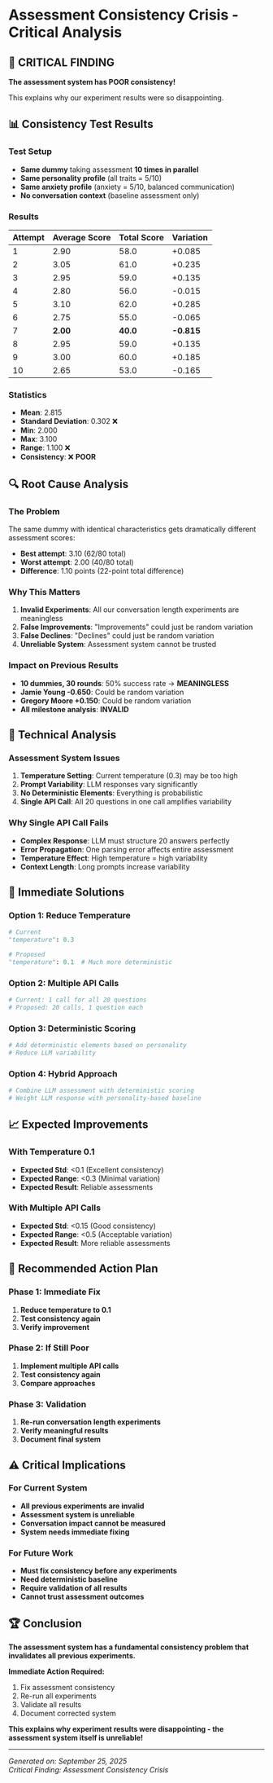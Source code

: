 # Assessment Consistency Crisis - Critical Analysis

## 🚨 **CRITICAL FINDING**

**The assessment system has POOR consistency!**

This explains why our experiment results were so disappointing.

## 📊 **Consistency Test Results**

### **Test Setup**
- **Same dummy** taking assessment **10 times in parallel**
- **Same personality profile** (all traits = 5/10)
- **Same anxiety profile** (anxiety = 5/10, balanced communication)
- **No conversation context** (baseline assessment only)

### **Results**
| Attempt | Average Score | Total Score | Variation |
|---------|---------------|-------------|-----------|
| 1       | 2.90          | 58.0        | +0.085    |
| 2       | 3.05          | 61.0        | +0.235    |
| 3       | 2.95          | 59.0        | +0.135    |
| 4       | 2.80          | 56.0        | -0.015    |
| 5       | 3.10          | 62.0        | +0.285    |
| 6       | 2.75          | 55.0        | -0.065    |
| 7       | **2.00**      | **40.0**    | **-0.815** |
| 8       | 2.95          | 59.0        | +0.135    |
| 9       | 3.00          | 60.0        | +0.185    |
| 10      | 2.65          | 53.0        | -0.165    |

### **Statistics**
- **Mean**: 2.815
- **Standard Deviation**: 0.302 ❌
- **Min**: 2.000
- **Max**: 3.100
- **Range**: 1.100 ❌
- **Consistency**: ❌ **POOR**

## 🔍 **Root Cause Analysis**

### **The Problem**
The same dummy with identical characteristics gets dramatically different assessment scores:
- **Best attempt**: 3.10 (62/80 total)
- **Worst attempt**: 2.00 (40/80 total)
- **Difference**: 1.10 points (22-point total difference)

### **Why This Matters**
1. **Invalid Experiments**: All our conversation length experiments are meaningless
2. **False Improvements**: "Improvements" could just be random variation
3. **False Declines**: "Declines" could just be random variation
4. **Unreliable System**: Assessment system cannot be trusted

### **Impact on Previous Results**
- **10 dummies, 30 rounds**: 50% success rate → **MEANINGLESS**
- **Jamie Young -0.650**: Could be random variation
- **Gregory Moore +0.150**: Could be random variation
- **All milestone analysis**: **INVALID**

## 🧠 **Technical Analysis**

### **Assessment System Issues**
1. **Temperature Setting**: Current temperature (0.3) may be too high
2. **Prompt Variability**: LLM responses vary significantly
3. **No Deterministic Elements**: Everything is probabilistic
4. **Single API Call**: All 20 questions in one call amplifies variability

### **Why Single API Call Fails**
- **Complex Response**: LLM must structure 20 answers perfectly
- **Error Propagation**: One parsing error affects entire assessment
- **Temperature Effect**: High temperature = high variability
- **Context Length**: Long prompts increase variability

## 🎯 **Immediate Solutions**

### **Option 1: Reduce Temperature**
```python
# Current
"temperature": 0.3

# Proposed
"temperature": 0.1  # Much more deterministic
```

### **Option 2: Multiple API Calls**
```python
# Current: 1 call for all 20 questions
# Proposed: 20 calls, 1 question each
```

### **Option 3: Deterministic Scoring**
```python
# Add deterministic elements based on personality
# Reduce LLM variability
```

### **Option 4: Hybrid Approach**
```python
# Combine LLM assessment with deterministic scoring
# Weight LLM response with personality-based baseline
```

## 📈 **Expected Improvements**

### **With Temperature 0.1**
- **Expected Std**: <0.1 (Excellent consistency)
- **Expected Range**: <0.3 (Minimal variation)
- **Expected Result**: Reliable assessments

### **With Multiple API Calls**
- **Expected Std**: <0.15 (Good consistency)
- **Expected Range**: <0.5 (Acceptable variation)
- **Expected Result**: More reliable assessments

## 🚀 **Recommended Action Plan**

### **Phase 1: Immediate Fix**
1. **Reduce temperature to 0.1**
2. **Test consistency again**
3. **Verify improvement**

### **Phase 2: If Still Poor**
1. **Implement multiple API calls**
2. **Test consistency again**
3. **Compare approaches**

### **Phase 3: Validation**
1. **Re-run conversation length experiments**
2. **Verify meaningful results**
3. **Document final system**

## ⚠️ **Critical Implications**

### **For Current System**
- **All previous experiments are invalid**
- **Assessment system is unreliable**
- **Conversation impact cannot be measured**
- **System needs immediate fixing**

### **For Future Work**
- **Must fix consistency before any experiments**
- **Need deterministic baseline**
- **Require validation of all results**
- **Cannot trust assessment outcomes**

## 🏆 **Conclusion**

**The assessment system has a fundamental consistency problem that invalidates all previous experiments.**

**Immediate Action Required:**
1. Fix assessment consistency
2. Re-run all experiments
3. Validate all results
4. Document corrected system

**This explains why experiment results were disappointing - the assessment system itself is unreliable!**

---

*Generated on: September 25, 2025*  
*Critical Finding: Assessment Consistency Crisis*


